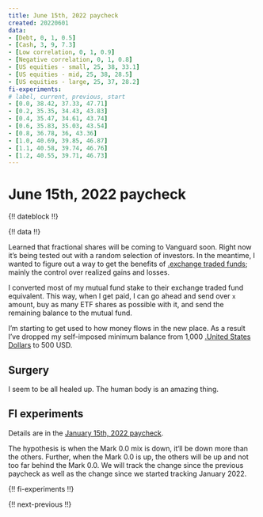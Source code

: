 ```yaml
---
title: June 15th, 2022 paycheck
created: 20220601
data:
- [Debt, 0, 1, 0.5]
- [Cash, 3, 9, 7.3]
- [Low correlation, 0, 1, 0.9]
- [Negative correlation, 0, 1, 0.8]
- [US equities - small, 25, 38, 33.1]
- [US equities - mid, 25, 38, 28.5]
- [US equities - large, 25, 37, 28.2]
fi-experiments:
# label, current, previous, start
- [0.0, 38.42, 37.33, 47.71]
- [0.2, 35.35, 34.43, 43.83]
- [0.4, 35.47, 34.61, 43.74]
- [0.6, 35.83, 35.03, 43.54]
- [0.8, 36.78, 36, 43.36]
- [1.0, 40.69, 39.85, 46.87]
- [1.1, 40.58, 39.74, 46.76]
- [1.2, 40.55, 39.71, 46.73]
---
```


# June 15th, 2022 paycheck

{!! dateblock !!}

{!! data !!}

Learned that fractional shares will be coming to Vanguard soon. Right now it’s being tested out with a random selection of investors. In the meantime, I wanted to figure out a way to get the benefits of [.exchange traded funds](ETFs); mainly the control over realized gains and losses.

I converted most of my
mutual fund stake to their exchange traded fund equivalent. This way, when I get paid, I can go ahead and send over `x` amount, buy as many ETF shares as possible with it, and send the remaining balance to the mutual fund.

I’m starting to get used to how money flows in the new place. As a result I’ve dropped my self-imposed minimum balance from 1,000 [.United States Dollars](USD) to 500 USD.

## Surgery

I seem to be all healed up. The human body is an amazing thing.

## FI experiments 

Details are in the [January 15th, 2022 paycheck](https://joshbruce.com/finances/building-wealth-paycheck-to-paycheck/20220115/#fi-experiments).

The hypothesis is when the Mark 0.0 mix is down, it‘ll be down more than the others. Further, when the Mark 0.0 is up, the others will be up and not too far behind the Mark 0.0. We will track the change since the previous paycheck as well as the change since we started tracking January 2022.

{!! fi-experiments !!}

{!! next-previous !!}
